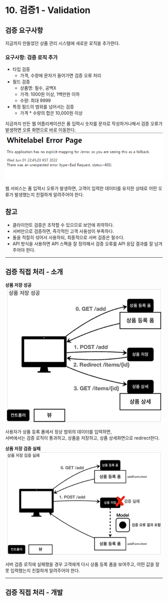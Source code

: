 # 10. 검증1 - Validation

## 검증 요구사항

지금까지 만들었던 상품 관리 시스템에 새로운 로직을 추가한다.

### 요구사항: 검증 로직 추가
- 타입 검증
    - 가격, 수량에 문자가 들어가면 검증 오류 처리
- 필드 검증
    - 상품명: 필수, 공백X
    - 가격: 1000원 이상, 1백만원 이하
    - 수량: 최대 9999
- 특정 필드의 범위를 넘어서는 검증
    - 가격 * 수량의 합은 10,000원 이상

지금까지 만든 웹 어플리케이션은 폼 입력시 숫자를 문자로 작성하거나해서 검증 오류가 발생하면 오류 화면으로 바로 이동한다.  
![](img/validation_01.PNG)

웹 서비스는 폼 입력시 오류가 발생하면, 고객이 입력한 데이터를 유지한 상태로 어떤 오류가 발생했는지 친절하게 알려주어야 한다.

## 참고
- 클라이언트 검증은 조작할 수 있으므로 보안에 취약하다.
- 서버만으로 검증하면, 즉각적인 고객 사용성이 부족하다.
- 둘을 적절히 섞어서 사용하되, 최종적으로 서버 검증은 필수다.
- API 방식을 사용하면 API 스펙을 잘 정의해서 검증 오류를 API 응답 결과를 잘 남겨주어야 한다.

---

## 검증 직접 처리 - 소개

**상품 저장 성공**  
![](img/validation_02.PNG)

사용자가 상품 등록 폼에서 정상 범위의 데이터를 입력하면,  
서버에서는 검증 로직이 통과하고, 상품을 저장하고, 상품 상세화면으로 redirect한다.

**상품 저장 검증 실패**
![](img/validation_03.PNG)

서버 검증 로직에 실패했을 경우 고객에게 다시 상품 등록 폼을 보여주고, 어떤 값을 잘못 입력했는지 친절하게 알려주어야 한다.

---

## 검증 직접 처리 - 개발



